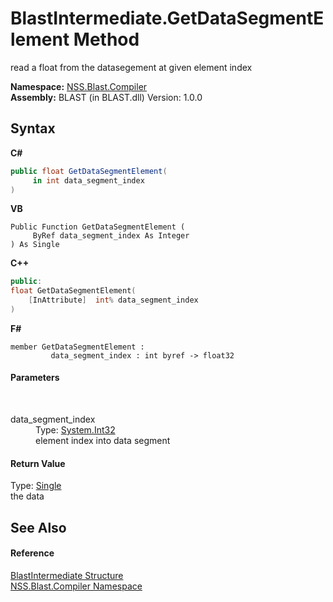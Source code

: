 # BlastIntermediate.GetDataSegmentElement Method 
 

read a float from the datasegement at given element index

**Namespace:**&nbsp;<a href="26a25caa-f50b-92ad-f15c-dbb9db1493ae">NSS.Blast.Compiler</a><br />**Assembly:**&nbsp;BLAST (in BLAST.dll) Version: 1.0.0

## Syntax

**C#**<br />
``` C#
public float GetDataSegmentElement(
	 in int data_segment_index
)
```

**VB**<br />
``` VB
Public Function GetDataSegmentElement ( 
	 ByRef data_segment_index As Integer
) As Single
```

**C++**<br />
``` C++
public:
float GetDataSegmentElement(
	[InAttribute]  int% data_segment_index
)
```

**F#**<br />
``` F#
member GetDataSegmentElement : 
         data_segment_index : int byref -> float32 

```


#### Parameters
&nbsp;<dl><dt>data_segment_index</dt><dd>Type: <a href="https://docs.microsoft.com/dotnet/api/system.int32" target="_blank" rel="noopener noreferrer">System.Int32</a><br />element index into data segment</dd></dl>

#### Return Value
Type: <a href="https://docs.microsoft.com/dotnet/api/system.single" target="_blank" rel="noopener noreferrer">Single</a><br />the data

## See Also


#### Reference
<a href="32900304-967e-b7b4-7743-8a10dd78931b">BlastIntermediate Structure</a><br /><a href="26a25caa-f50b-92ad-f15c-dbb9db1493ae">NSS.Blast.Compiler Namespace</a><br />